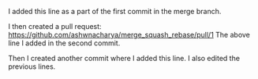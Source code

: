 I added this line as a part of the first commit in the  merge branch.

I then created a pull request:
https://github.com/ashwnacharya/merge_squash_rebase/pull/1
The above line I added in the second commit.

Then I created another commit where I added this line. I also edited the previous lines.

